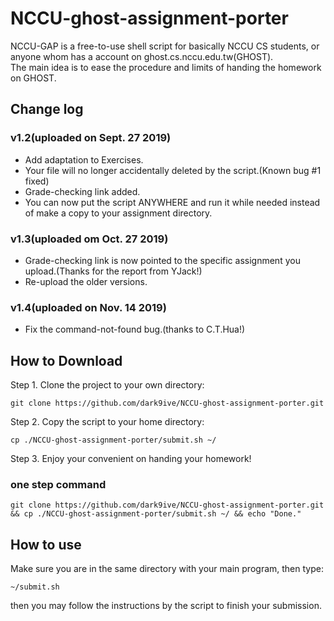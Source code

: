 # NCCU-ghost-assignment-porter

NCCU-GAP is a free-to-use shell script for basically NCCU CS students, or anyone whom has a account on ghost.cs.nccu.edu.tw(GHOST).  
The main idea is to ease the procedure and limits of handing the homework on GHOST.

## Change log

### v1.2(uploaded on Sept. 27 2019)

 - Add adaptation to Exercises.
 - Your file will no longer accidentally deleted by the script.(Known bug #1 fixed)
 - Grade-checking link added.
 - You can now put the script ANYWHERE and run it while needed instead of make a copy to your assignment directory.

### v1.3(uploaded om Oct. 27 2019)

 - Grade-checking link is now pointed to the specific assignment you upload.(Thanks for the report from YJack!)
 - Re-upload the older versions.

### v1.4(uploaded on Nov. 14 2019)

 - Fix the command-not-found bug.(thanks to C.T.Hua!)

## How to Download

Step 1. Clone the project to your own directory:  

```
git clone https://github.com/dark9ive/NCCU-ghost-assignment-porter.git
```

Step 2. Copy the script to your home directory:

```
cp ./NCCU-ghost-assignment-porter/submit.sh ~/
```

Step 3. Enjoy your convenient on handing your homework!  

### one step command
```
git clone https://github.com/dark9ive/NCCU-ghost-assignment-porter.git && cp ./NCCU-ghost-assignment-porter/submit.sh ~/ && echo "Done."
```

## How to use

Make sure you are in the same directory with your main program, then type:

```
~/submit.sh
```

then you may follow the instructions by the script to finish your submission.
